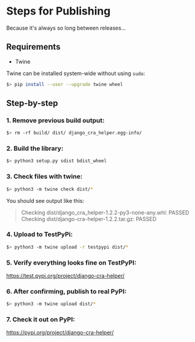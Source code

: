 # Steps for Publishing

Because it's always so long between releases...

## Requirements

- Twine

Twine can be installed system-wide without using `sudo`:

```sh
$> pip install --user --upgrade twine wheel
```

## Step-by-step

### 1. Remove previous build output:

```sh
$> rm -rf build/ dist/ django_cra_helper.egg-info/
```

### 2. Build the library:

```sh
$> python3 setup.py sdist bdist_wheel
```

### 3. Check files with twine:

```sh
$> python3 -m twine check dist/*
```

You should see output like this:

> Checking dist/django_cra_helper-1.2.2-py3-none-any.whl: PASSED
> Checking dist/django-cra-helper-1.2.2.tar.gz: PASSED

### 4. Upload to TestPyPi:

```sh
$> python3 -m twine upload -r testpypi dist/*
```

### 5. Verify everything looks fine on TestPyPI:

https://test.pypi.org/project/django-cra-helper/

### 6. After confirming, publish to real PyPI:

```sh
$> python3 -m twine upload dist/*
```

### 7. Check it out on PyPI:

https://pypi.org/project/django-cra-helper/
